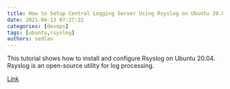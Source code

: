 ```yaml
---
title: How to Setup Central Logging Server Using Rsyslog on Ubuntu 20.04
date: 2021-04-13 07:27:22
categories: [devops]
tags: [ubuntu,rsyslog]
authors: sedlav
---
```


This tutorial shows how to install and configure Rsyslog on Ubuntu 20.04. Rsyslog is an open-source utility for log processing.

[Link](https://linoxide.com/how-to-setup-central-logging-server-using-rsyslog-on-ubuntu-20-04/)
